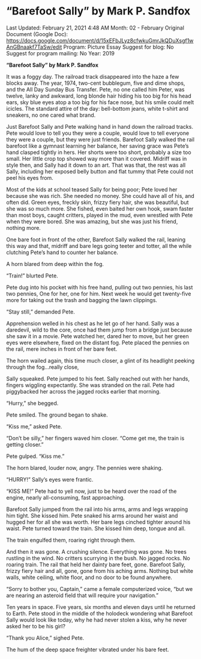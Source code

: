 # “Barefoot Sally” by Mark P. Sandfox

Last Updated: February 21, 2021 4:48 AM
Month: 02 - February
Original Document (Google Doc): https://docs.google.com/document/d/15xEFbJLyz8cfwkuGmrJkQDuXsgf1wAnGBnaakf7TaSw/edit
Program: Picture Essay
Suggest for blog: No
Suggest for program mailing: No
Year: 2019

**“Barefoot Sally” by Mark P. Sandfox**

It was a foggy day. The railroad track disappeared into the haze a few blocks away. The year, 1974, two-cent bubblegum, five and dime shops, and the All Day Sunday Bus Transfer. Pete, no one called him Peter, was twelve, lanky and awkward, long blonde hair hiding his too big for his head ears, sky blue eyes atop a too big for his face nose, but his smile could melt icicles. The standard attire of the day: bell-bottom jeans, white t-shirt and sneakers, no one cared what brand.

Just Barefoot Sally and Pete walking hand in hand down the railroad tracks. Pete would love to tell you they were a couple, would love to tell everyone they were a couple, but they were just friends. Barefoot Sally walked the rail barefoot like a gymnast learning her balance, her saving grace was Pete’s hand clasped tightly in hers. Her shorts were too short, probably a size too small. Her little crop top showed way more than it covered. Midriff was in style then, and Sally had it down to an art. That was that, the rest was all Sally, including her exposed belly button and flat tummy that Pete could not peel his eyes from.

Most of the kids at school teased Sally for being poor; Pete loved her because she was rich. She needed no money. She could have all of his, and often did. Green eyes, freckly skin, frizzy fiery hair, she was beautiful, but she was so much more. She fished, even baited her own hook, swam faster than most boys, caught critters, played in the mud, even wrestled with Pete when they were bored. She was amazing, but she was just his friend, nothing more.

One bare foot in front of the other, Barefoot Sally walked the rail, leaning this way and that, midriff and bare legs going teeter and totter, all the while clutching Pete’s hand to counter her balance.

A horn blared from deep within the fog.

“Train!” blurted Pete.

Pete dug into his pocket with his free hand, pulling out two pennies, his last two pennies, One for her, one for him. Next week he would get twenty-five more for taking out the trash and bagging the lawn clippings.

“Stay still,” demanded Pete.

Apprehension welled in his chest as he let go of her hand. Sally was a daredevil, wild to the core, once had them jump from a bridge just because she saw it in a movie. Pete watched her, dared her to move, but her green eyes were elsewhere, fixed on the distant fog. Pete placed the pennies on the rail, mere inches in front of her bare feet.

The horn wailed again, this time much closer, a glint of its headlight peeking through the fog...really close,

Sally squeaked. Pete jumped to his feet. Sally reached out with her hands, fingers wiggling expectantly. She was stranded on the rail. Pete had piggybacked her across the jagged rocks earlier that morning.

“Hurry,” she begged.

Pete smiled. The ground began to shake.

“Kiss me,” asked Pete.

“Don’t be silly,” her fingers waved him closer. “Come get me, the train is getting closer.”

Pete gulped. “Kiss me.”

The horn blared, louder now, angry. The pennies were shaking.

“HURRY!” Sally’s eyes were frantic.

“KISS ME!” Pete had to yell now, just to be heard over the road of the engine, nearly all-consuming, fast approaching.

Barefoot Sally jumped from the rail into his arms, arms and legs wrapping him tight. She kissed him. Pete snaked his arms around her waist and hugged her for all she was worth. Her bare legs cinched tighter around his waist. Pete turned toward the train. She kissed him deep, tongue and all.

The train engulfed them, roaring right through them.

And then it was gone. A crushing silence. Everything was gone. No trees rustling in the wind. No critters scurrying in the bush. No jagged rocks. No roaring train. The rail that held her dainty bare feet, gone. Barefoot Sally, frizzy fiery hair and all, gone, gone from his aching arms. Nothing but white walls, white ceiling, white floor, and no door to be found anywhere.

“Sorry to bother you, Captain,” came a female computerized voice, “but we are nearing an asteroid field that will require your navigation.”

Ten years in space. Five years, six months and eleven days until he returned to Earth. Pete stood in the middle of the holodeck wondering what Barefoot Sally would look like today, why he had never stolen a kiss, why he never asked her to be his girl?

“Thank you Alice,” sighed Pete.

The hum of the deep space freighter vibrated under his bare feet.